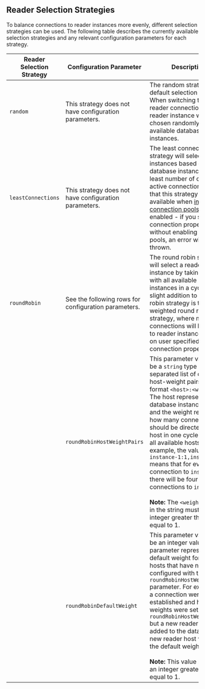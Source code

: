 ## Reader Selection Strategies

To balance connections to reader instances more evenly, different selection strategies can be used. The following table describes the currently available selection strategies and any relevant configuration parameters for each strategy.

| Reader Selection Strategy | Configuration Parameter                               | Description                                                                                                                                                                                                                                                                                                                                                                                                                                                                                                                                                       | Default Value |
|---------------------------|-------------------------------------------------------|-------------------------------------------------------------------------------------------------------------------------------------------------------------------------------------------------------------------------------------------------------------------------------------------------------------------------------------------------------------------------------------------------------------------------------------------------------------------------------------------------------------------------------------------------------------------|---------------|
| `random`                  | This strategy does not have configuration parameters. | The random strategy is the default selection strategy. When switching to a reader connection, the reader instance will be chosen randomly from the available database instances.                                                                                                                                                                                                                                                                                                                                                                                  | N/A           |
| `leastConnections`        | This strategy does not have configuration parameters. | The least connections strategy will select reader instances based on which database instance has the least number of currently active connections. Note that this strategy is only available when [internal connection pools](./UsingTheReadWriteSplittingPlugin.md#internal-connection-pooling) are enabled - if you set the connection property without enabling internal pools, an error will be thrown.                                                                                                                                                       | N/A           |
| `roundRobin`              | See the following rows for configuration parameters.  | The round robin strategy will select a reader instance by taking turns with all available database instances in a cycle. A slight addition to the round robin strategy is the weighted round robin strategy, where more connections will be passed to reader instances based on user specified connection properties.                                                                                                                                                                                                                                             | N/A           |
|                           | `roundRobinHostWeightPairs`                           | This parameter value must be a `string` type comma separated list of database host-weight pairs in the format `<host>:<weight>`. The host represents the database instance name, and the weight represents how many connections should be directed to the host in one cycle through all available hosts. For example, the value `instance-1:1,instance-2:4` means that for every connection to `instance-1`, there will be four connections to `instance-2`. <br><br> **Note:** The `<weight>` value in the string must be an integer greater than or equal to 1. | `null`        |
|                           | `roundRobinDefaultWeight`                             | This parameter value must be an integer value. This parameter represents the default weight for any hosts that have not been configured with the `roundRobinHostWeightPairs` parameter. For example, if a connection were already established and host weights were set with `roundRobinHostWeightPairs` but a new reader host was added to the database, the new reader host would use the default weight. <br><br> **Note:** This value must be an integer greater than or equal to 1.                                                                          | `1`           |
